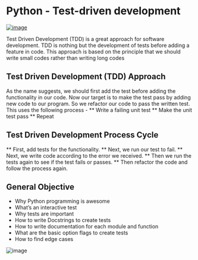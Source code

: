 # Python - Test-driven development

[![image](https://user-images.githubusercontent.com/105078661/210112684-69c7e407-845d-4990-8de4-6a9e27667da2.png)](https://s3.amazonaws.com/intranet-projects-files/holbertonschool-higher-level_programming+/246/giphy-4.gif)

Test Driven Development (TDD) is a great approach for software development. TDD is nothing but the development of tests before adding a feature in code. This approach is based on the principle that we should write small codes rather than writing long codes

## Test Driven Development (TDD) Approach
As the name suggests, we should first add the test before adding the functionality in our code. Now our target is to make the test pass by adding new code to our program. So we refactor our code to pass the written test. This uses the following process -
** Write a failing unit test
** Make the unit test pass
** Repeat

## Test Driven Development Process Cycle
** First, add tests for the functionality.
** Next, we run our test to fail.
** Next, we write code according to the error we received.
** Then we run the tests again to see if the test fails or passes.
** Then refactor the code and follow the process again.

## General Objective
- Why Python programming is awesome
- What’s an interactive test
- Why tests are important
- How to write Docstrings to create tests
- How to write documentation for each module and function
- What are the basic option flags to create tests
- How to find edge cases



![image](https://user-images.githubusercontent.com/105078661/210112148-4d7dd484-f8e1-4ae2-a788-dfd84d214cd0.png)
